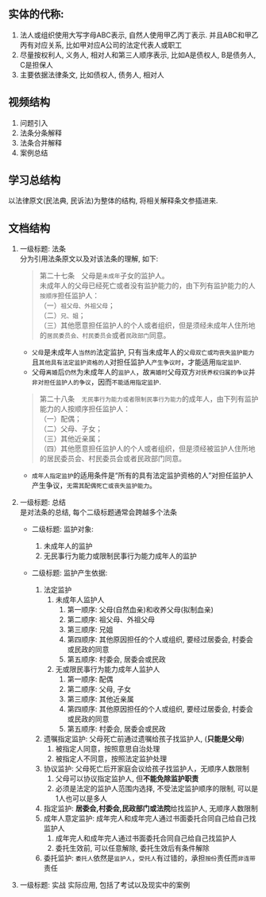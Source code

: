 
## 实体的代称:
1. 法人或组织使用大写字母ABC表示, 自然人使用甲乙丙丁表示. 并且ABC和甲乙丙有对应关系, 比如甲对应A公司的法定代表人或职工
2. 尽量按权利人, 义务人, 相对人和第三人顺序表示, 比如A是债权人, B是债务人, C是担保人
2. 主要依据法律条文, 比如债权人, 债务人, 相对人


## 视频结构
1. 问题引入
2. 法条分条解释
3. 法条合并解释
4. 案例总结


## 学习总结构
以法律原文(民法典, 民诉法)为整体的结构, 将相关解释条文参插进来.


## 文档结构

1. 一级标题: 法条  
    分为引用法条原文以及对该法条的理解, 如下:
    > 第二十七条　父母是`未成年`子女的监护人。  
    > 未成年人的父母已经死亡或者没有监护能力的，由下列有监护能力的人`按顺序`担任监护人：  
    > （一）`祖父母、外祖父母`；  
    > （二）`兄、姐`；  
    > （三）其他愿意担任监护人的个人或者组织，但是须经未成年人住所地的`居民委员会、村民委员会`或者`民政部门`同意。

   - `父母`是未成年人`当然的`法定监护, 只有当未成年人的`父母双亡或均丧失监护能力`且`其他具有法定监护资格的人`对担任监护人`产生争议时`，才能适用`指定监护`.  
   - 父母`离婚`后`仍然`为未成年人的`监护人`，故`离婚时`父母双方`对抚养权归属的争议`并`非对担任监护人的争议`，因而`不能适用指定监护`.

    > 第二十八条　`无民事行为能力或者限制民事行为能力`的成年人，由下列有监护能力的人按顺序担任监护人：  
    > （一）配偶；  
    > （二）父母、子女；  
    > （三）其他近亲属；  
    > （四）其他愿意担任监护人的个人或者组织，但是须经被监护人住所地的居民委员会、村民委员会或者民政部门同意。  

    - `成年人指定监护`的适用条件是“所有的具有法定监护资格的人”对担任监护人产生争议，`无需其配偶死亡或丧失监护能力`。

2. 一级标题: 总结  
    是对法条的总结, 每个二级标题通常会跨越多个法条

    - 二级标题: 监护对象:
        1. 未成年人的监护
        2. 无民事行为能力或限制民事行为能力成年人的监护

    - 二级标题: 监护产生依据:
        1. 法定监护
            1. 未成年人监护人
                1. 第一顺序: 父母(自然血亲)和收养父母(拟制血亲)
                2. 第二顺序: 祖父母、外祖父母
                3. 第三顺序: 兄姐
                4. 第四顺序: 其他原因担任的个人或组织, 要经过居委会, 村委会或民政的同意
                5. 第五顺序: 村委会, 居委会或民政
            2. 无或限民事行为能力成年人监护人
                1. 第一顺序: 配偶
                2. 第二顺序: 父母, 子女
                3. 第三顺序: 其他近亲属
                4. 第四顺序: 其他原因担任的个人或组织, 要经过居委会, 村委会或民政的同意
                5. 第五顺序: 村委会, 居委会或民政
        2. 遗嘱指定监护: 父母死亡前通过遗嘱给孩子找监护人, (**只能是父母**)
            1. 被指定人同意，按照意思自治处理
            2. 被指定人不同意，按照法定监护处理
        3. 协议监护: 父母死亡后开家庭会议给孩子找监护人，无顺序人数限制
            1. 父母可以协议指定监护人, 但**不能免除监护职责**
            2. 必须是法定的监护人范围内选择, 不受法定监护顺序的限制, 可以是1人也可以是多人
        4. 指定监护: **居委会,村委会,民政部门或法院**给找监护人, 无顺序人数限制
        5. 成年人意定监护: 成年完人和成年完人通过书面委托合同自己给自己找监护人
            1. 成年完人和成年完人通过书面委托合同自己给自己找监护人
            2. 委托生效前, 可以任意解除, 委托生效后有条件解除
        6. 委托监护: `委托人`依然是`监护人`，`受托人`有过错的，承担`按份`责任而`非连带`责任


3. 一级标题: 实战
    实际应用, 包括了考试以及现实中的案例